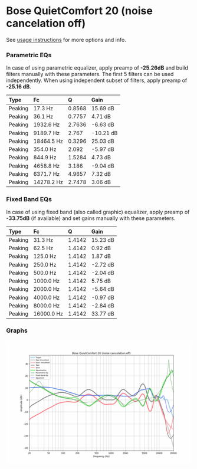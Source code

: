 # Bose QuietComfort 20 (noise cancelation off)
See [usage instructions](https://github.com/jaakkopasanen/AutoEq#usage) for more options and info.

### Parametric EQs
In case of using parametric equalizer, apply preamp of **-25.26dB** and build filters manually
with these parameters. The first 5 filters can be used independently.
When using independent subset of filters, apply preamp of **-25.16 dB**.

| Type    | Fc         |      Q | Gain      |
|:--------|:-----------|:-------|:----------|
| Peaking | 17.3 Hz    | 0.8568 | 15.69 dB  |
| Peaking | 36.1 Hz    | 0.7757 | 4.71 dB   |
| Peaking | 1932.6 Hz  | 2.7636 | -6.63 dB  |
| Peaking | 9189.7 Hz  | 2.767  | -10.21 dB |
| Peaking | 18464.5 Hz | 0.3296 | 25.03 dB  |
| Peaking | 354.0 Hz   | 2.092  | -5.97 dB  |
| Peaking | 844.9 Hz   | 1.5284 | 4.73 dB   |
| Peaking | 4658.8 Hz  | 3.186  | -9.04 dB  |
| Peaking | 6371.7 Hz  | 4.9657 | 7.32 dB   |
| Peaking | 14278.2 Hz | 2.7478 | 3.06 dB   |

### Fixed Band EQs
In case of using fixed band (also called graphic) equalizer, apply preamp of **-33.75dB**
(if available) and set gains manually with these parameters.

| Type    | Fc         |      Q | Gain     |
|:--------|:-----------|:-------|:---------|
| Peaking | 31.3 Hz    | 1.4142 | 15.23 dB |
| Peaking | 62.5 Hz    | 1.4142 | 0.92 dB  |
| Peaking | 125.0 Hz   | 1.4142 | 1.87 dB  |
| Peaking | 250.0 Hz   | 1.4142 | -2.72 dB |
| Peaking | 500.0 Hz   | 1.4142 | -2.04 dB |
| Peaking | 1000.0 Hz  | 1.4142 | 5.75 dB  |
| Peaking | 2000.0 Hz  | 1.4142 | -5.64 dB |
| Peaking | 4000.0 Hz  | 1.4142 | -0.97 dB |
| Peaking | 8000.0 Hz  | 1.4142 | -2.84 dB |
| Peaking | 16000.0 Hz | 1.4142 | 33.77 dB |

### Graphs
![](./Bose%20QuietComfort%2020%20(noise%20cancelation%20off).png)